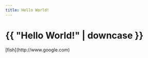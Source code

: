 ```yaml
---
title: Hello World!
---
```


<html>
  <head>
<link rel="stylesheet" type="text/css" href="/style.css?">
    <meta charset="utf-8">
    <title>Home</title>
  </head>
  <body>
    <h1>{{ "Hello World!" | downcase }}</h1>
  </body>
</html>
[fish](http://www.google.com)
